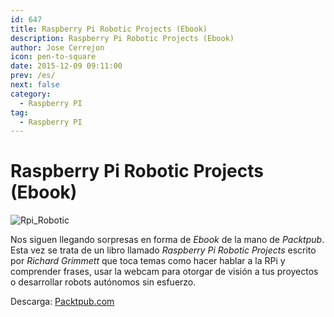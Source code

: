 ```yaml
---
id: 647
title: Raspberry Pi Robotic Projects (Ebook)
description: Raspberry Pi Robotic Projects (Ebook)
author: Jose Cerrejon
icon: pen-to-square
date: 2015-12-09 09:11:00
prev: /es/
next: false
category:
  - Raspberry PI
tag:
  - Raspberry PI
---
```


# Raspberry Pi Robotic Projects (Ebook)

![Rpi_Robotic](/images/2015/12/rpi_robotic.png)

Nos siguen llegando sorpresas en forma de *Ebook* de la mano de *Packtpub*. Esta vez se trata de un libro llamado *Raspberry Pi Robotic Projects* escrito por *Richard Grimmett* que toca temas como hacer hablar a la RPi y comprender frases, usar la webcam para otorgar de visión a tus proyectos o desarrollar robots autónomos sin esfuerzo.

Descarga: [Packtpub.com](https://www.packtpub.com/packt/offers/free-learning)
